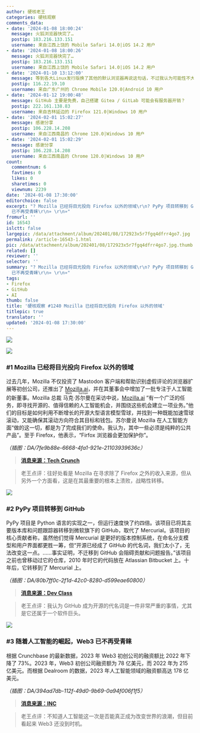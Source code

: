 ```yaml
---
author: 硬核老王
categories: 硬核观察
comments_data:
- date: '2024-01-08 18:00:24'
  message: 火狐浏览器快完了…
  postip: 183.216.133.151
  username: 来自江西上饶的 Mobile Safari 14.0|iOS 14.2 用户
- date: '2024-01-08 18:00:26'
  message: 火狐浏览器快完了…
  postip: 183.216.133.151
  username: 来自江西上饶的 Mobile Safari 14.0|iOS 14.2 用户
- date: '2024-01-10 13:12:00'
  message: 等到各大Linux发行版换了其他的默认浏览器再说这句话，不过我认为可能性不大。
  postip: 116.22.19.10
  username: 来自广东广州的 Chrome Mobile 120.0|Android 10 用户
- date: '2024-01-12 19:00:48'
  message: GitHub 主要是免费，自己搭建 Gitea / GitLab 可能会有服务器开销？
  postip: 222.161.138.83
  username: 来自吉林延边的 Firefox 121.0|Windows 10 用户
- date: '2024-02-01 15:02:27'
  message: 感谢分享
  postip: 106.228.14.208
  username: 来自江西南昌的 Chrome 120.0|Windows 10 用户
- date: '2024-02-01 15:02:29'
  message: 感谢分享
  postip: 106.228.14.208
  username: 来自江西南昌的 Chrome 120.0|Windows 10 用户
count:
  commentnum: 6
  favtimes: 0
  likes: 0
  sharetimes: 0
  viewnum: 2239
date: '2024-01-08 17:30:00'
editorchoice: false
excerpt: "? Mozilla 已经将目光投向 Firefox 以外的领域\r\n? PyPy 项目转移到 GitHub\r\n? 随着人工智能的崛起，Web3
  已不再受青睐\r\n» \r\n»"
fromurl: ''
id: 16543
islctt: false
largepic: /data/attachment/album/202401/08/172923x5r7fgq4dfrr4go7.jpg
permalink: /article-16543-1.html
pic: /data/attachment/album/202401/08/172923x5r7fgq4dfrr4go7.jpg.thumb.jpg
related: []
reviewer: ''
selector: ''
summary: "? Mozilla 已经将目光投向 Firefox 以外的领域\r\n? PyPy 项目转移到 GitHub\r\n? 随着人工智能的崛起，Web3
  已不再受青睐\r\n» \r\n»"
tags:
- Firefox
- GitHub
- AI
thumb: false
title: '硬核观察 #1240 Mozilla 已经将目光投向 Firefox 以外的领域'
titlepic: true
translator: ''
updated: '2024-01-08 17:30:00'
---
```


![](/data/attachment/album/202401/08/172923x5r7fgq4dfrr4go7.jpg)


![](/data/attachment/album/202401/08/172948u818lof7q28lff76.png)


### #1 Mozilla 已经将目光投向 Firefox 以外的领域


过去几年，Mozilla 不仅投资了 Mastodon 客户端和帮助识别虚假评论的浏览器扩展等初创公司，还推出了 [Mozilla.ai](http://mozilla.ai/)，并在其董事会中增加了一批专注于人工智能的新董事。Mozilla 总裁 <ruby> 马克·苏尔曼 <rt>  Mark Surman </rt></ruby> 在采访中说，[Mozilla.ai](http://mozilla.ai/) “有一个广泛的任务，即寻找开源的、值得信赖的人工智能机会，并围绕这些机会建立一项业务。”他们的目标是如何利用不断增长的开源大型语言模型雪球，并找到一种既能加速雪球滚动，又能确保其滚动方向符合其目标和钱包。苏尔曼说 Mozilla 在人工智能方面“做的这一切，都是为了完成我们的使命。我认为，其中一些必须是纯粹的公共产品”。至于 Firefox，他表示，“Firfox 浏览器会更加保护你”。


*（插图：DA/7fe9b88e-6668-4fa1-921e-21103939636c）*



> 
> **[消息来源：Tech Crunch](https://techcrunch.com/2024/01/03/whats-next-for-mozilla/)**
> 
> 
> 



> 
> 老王点评：往好处看是 Mozilla 在寻求除了 Firefox 之外的收入来源，但从另外一个方面看，这是在其最重要的根本上溃败，战略性转移。
> 
> 
> 


![](/data/attachment/album/202401/08/173007rxhk4wxefpwixwux.png)


### #2 PyPy 项目转移到 GitHub


PyPy 项目是 Python 语言的实现之一，但运行速度快了约四倍。该项目已将其主要版本库和问题跟踪器转移到微软旗下的 GitHub，取代了 Mercurial。该项目的核心贡献者称，虽然他们觉得 Mercurial 是更好的版本控制系统，在命名分支模型和用户界面都更胜一筹，但“开源已经成了 GitHub 的代名词，我们太小了，无法改变这一点。……事实证明，不迁移到 GitHub 会阻碍贡献和问题报告。”该项目之前也曾移动过它的仓库，2010 年时它的代码放在 Atlassian Bitbucket 上。十年后，它转移到了 Mercurial 上。


*（插图：DA/80b7ff0c-2f1d-42c0-8280-d599eae60800）*



> 
> **[消息来源：Dev Class](https://devclass.com/2024/01/02/pypy-moves-from-mercurial-says-open-source-has-become-synonymous-with-github/)**
> 
> 
> 



> 
> 老王点评：我认为 GitHub 成为开源的代名词是一件非常严重的事情，尤其是它还属于一个软件巨头。
> 
> 
> 


![](/data/attachment/album/202401/08/173024ka6794zq7als99da.png)


### #3 随着人工智能的崛起，Web3 已不再受青睐


根据 Crunchbase 的最新数据，2023 年 Web3 初创公司的融资额比 2022 年下降了 73%。2023 年，Web3 初创公司融资额为 78 亿美元，而 2022 年为 215 亿美元。而根据 Dealroom 的数据，2023 年人工智能领域的融资额高达 178 亿美元。


*（插图：DA/394ad7db-112f-49d0-9b69-0a94f006f1f5）*



> 
> **[消息来源：INC](https://www.inc.com/sam-blum/as-ai-rises-is-web3-dead-in-the-water.html)**
> 
> 
> 



> 
> 老王点评：不知道人工智能这一次是否能真正成为改变世界的浪潮，但目前看起来 Web3 还没到时机。
> 
> 
>